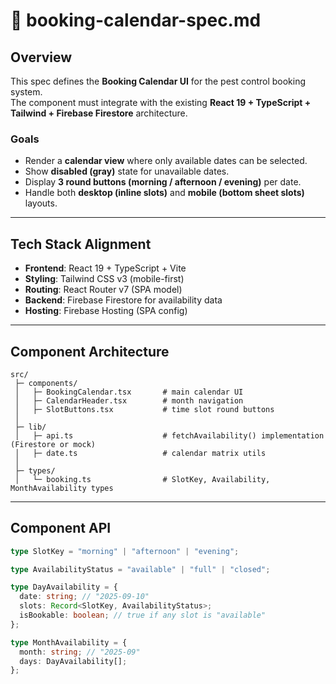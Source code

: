 # 📑 booking-calendar-spec.md

## Overview
This spec defines the **Booking Calendar UI** for the pest control booking system.  
The component must integrate with the existing **React 19 + TypeScript + Tailwind + Firebase Firestore** architecture.

### Goals
- Render a **calendar view** where only available dates can be selected.  
- Show **disabled (gray)** state for unavailable dates.  
- Display **3 round buttons (morning / afternoon / evening)** per date.  
- Handle both **desktop (inline slots)** and **mobile (bottom sheet slots)** layouts.

---

## Tech Stack Alignment
- **Frontend**: React 19 + TypeScript + Vite  
- **Styling**: Tailwind CSS v3 (mobile-first)  
- **Routing**: React Router v7 (SPA model)  
- **Backend**: Firebase Firestore for availability data  
- **Hosting**: Firebase Hosting (SPA config)  

---

## Component Architecture
```
src/
 ├─ components/
 │   ├─ BookingCalendar.tsx       # main calendar UI
 │   ├─ CalendarHeader.tsx        # month navigation
 │   ├─ SlotButtons.tsx           # time slot round buttons
 │
 ├─ lib/
 │   ├─ api.ts                    # fetchAvailability() implementation (Firestore or mock)
 │   ├─ date.ts                   # calendar matrix utils
 │
 ├─ types/
 │   └─ booking.ts                # SlotKey, Availability, MonthAvailability types
```

---

## Component API
```ts
type SlotKey = "morning" | "afternoon" | "evening";

type AvailabilityStatus = "available" | "full" | "closed";

type DayAvailability = {
  date: string; // "2025-09-10"
  slots: Record<SlotKey, AvailabilityStatus>;
  isBookable: boolean; // true if any slot is "available"
};

type MonthAvailability = {
  month: string; // "2025-09"
  days: DayAvailability[];
};
```